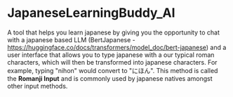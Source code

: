 # JapaneseLearningBuddy_AI
A tool that helps you learn japanese by giving you the opportunity to chat with a japanese based LLM (BertJapanese - https://huggingface.co/docs/transformers/model_doc/bert-japanese) and a user interface that allows you to type japanese with a our typical roman characters, which will then be transformed into japanese characters. For example, typing "nihon" would convert to "にほん". This method is called the **Romanji Input** and is commonly used by japanese natives amongst other input methods.
